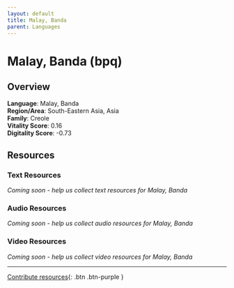 ```yaml
---
layout: default
title: Malay, Banda
parent: Languages
---
```


# Malay, Banda (bpq)

## Overview

**Language**: Malay, Banda  
**Region/Area**: South-Eastern Asia, Asia  
**Family**: Creole  
**Vitality Score**: 0.16  
**Digitality Score**: -0.73  

## Resources

### Text Resources
*Coming soon - help us collect text resources for Malay, Banda*

### Audio Resources
*Coming soon - help us collect audio resources for Malay, Banda*

### Video Resources
*Coming soon - help us collect video resources for Malay, Banda*

---

[Contribute resources](https://fairtrain.github.io/){: .btn .btn-purple }
